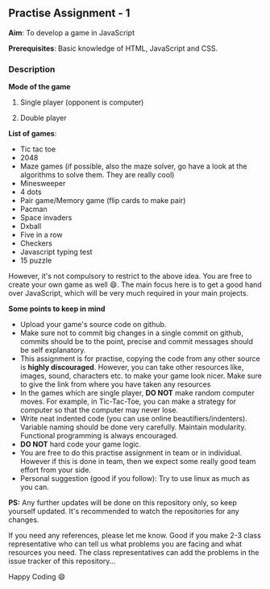 ## Practise Assignment - 1

**Aim**: To develop a game in JavaScript

**Prerequisites**: Basic knowledge of HTML, JavaScript and CSS.

### Description

**Mode of the game**

1. Single player (opponent is computer)

2. Double player

**List of games**:

* Tic tac toe
* 2048
* Maze games (if possible, also the maze solver, go have a look at the algorithms to solve them. They are really cool)
* Minesweeper
* 4 dots
* Pair game/Memory game (flip cards to make pair)
* Pacman
* Space invaders
* Dxball
* Five in a row
* Checkers
* Javascript typing test
* 15 puzzle

However, it's not compulsory to restrict to the above idea. You are free to create your own game as well :smile:. The main focus here is to get a good hand over JavaScript, which will be very much required in your main projects.

**Some points to keep in mind**

* Upload your game's source code on github.
* Make sure not to commit big changes in a single commit on github, commits should be to the point, precise and commit messages should be self explanatory.
* This assignment is for practise, copying the code from any other source is **highly discouraged**. However, you can take other resources like, images, sound, characters etc. to make your game look nicer. Make sure to give the link from where you have taken any resources
* In the games which are single player, **DO NOT** make random computer moves. For example, in Tic-Tac-Toe, you can make a strategy for computer so that the computer may never lose.
* Write neat indented code (you can use online beautifiers/indenters). Variable naming should be done very carefully. Maintain modularity. Functional programming is always encouraged. 
* **DO NOT** hard code your game logic.
* You are free to do this practise assignment in team or in individual. However if this is done in team, then we expect some really good team effort from your side.
* Personal suggestion (good if you follow): Try to use linux as much as you can.

**PS:** Any further updates will be done on this repository only, so keep yourself updated. It's recommended to watch the repositories for any changes.

If you need any references, please let me know. Good if you make 2-3 class representative who can tell us what problems you are facing and what resources you need. The class representatives can add the problems in the issue tracker of this repository...

Happy Coding :smile: